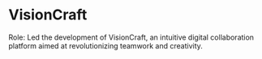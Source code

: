 # VisionCraft
 Role: Led the development of VisionCraft, an intuitive digital collaboration platform aimed at revolutionizing teamwork and creativity. 
